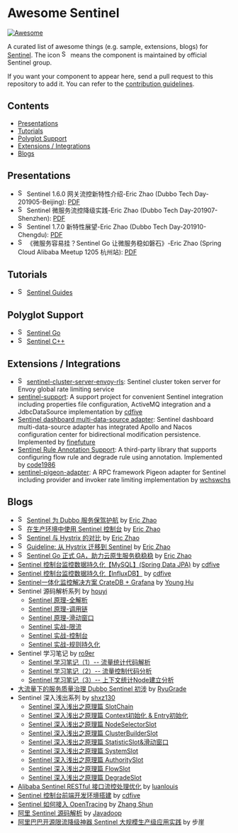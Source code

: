# Awesome Sentinel

[![Awesome](https://awesome.re/badge-flat.svg)](https://awesome.re)

A curated list of awesome things (e.g. sample, extensions, blogs) for [Sentinel](https://github.com/alibaba/Sentinel). The icon <img src="https://raw.githubusercontent.com/sentinel-group/sentinel-awesome/master/sentinel_favicon.ico" title="Sentinel official icon" height="16px"> means the component is maintained by official Sentinel group.

If you want your component to appear here, send a pull request to this repository to add it. You can refer to the [contribution guidelines](./CONTRIBUTING.md).

## Contents

- [Presentations](#presentations)
- [Tutorials](#tutorials)
- [Polyglot Support](#polyglot-support)
- [Extensions / Integrations](#extensions--integrations)
- [Blogs](#blogs)

## Presentations

- <img src="https://raw.githubusercontent.com/sentinel-group/sentinel-awesome/master/sentinel_favicon.ico" title="Sentinel official" height="16px"> Sentinel 1.6.0 网关流控新特性介绍-Eric Zhao (Dubbo Tech Day-201905-Beijing): [PDF](https://github.com/sentinel-group/sentinel-awesome/blob/master/slides/Sentinel%201.6.0%20网关流控新特性介绍-Eric%20Zhao-DTED-201905.pdf)
- <img src="https://raw.githubusercontent.com/sentinel-group/sentinel-awesome/master/sentinel_favicon.ico" title="Sentinel official" height="16px"> Sentinel 微服务流控降级实践-Eric Zhao (Dubbo Tech Day-201907-Shenzhen): [PDF](https://github.com/sentinel-group/sentinel-awesome/blob/master/slides/Sentinel%20微服务流控降级实践-Eric%20Zhao-DTED-201907.pdf)
- <img src="https://raw.githubusercontent.com/sentinel-group/sentinel-awesome/master/sentinel_favicon.ico" title="Sentinel official" height="16px"> Sentinel 1.7.0 新特性展望-Eric Zhao (Dubbo Tech Day-201910-Chengdu): [PDF](https://github.com/sentinel-group/sentinel-awesome/blob/master/slides/Sentinel%201.7.0%20新特性展望-Eric%20Zhao-DTED-201910.pdf)
- <img src="https://raw.githubusercontent.com/sentinel-group/sentinel-awesome/master/sentinel_favicon.ico" title="Sentinel official" height="16px"> 《微服务容易挂？Sentinel Go 让微服务稳如磐石》-Eric Zhao (Spring Cloud Alibaba Meetup 1205 杭州站): [PDF](https://github.com/sentinel-group/sentinel-awesome/blob/master/slides/SCA%20Meetup%20Hangzhou-20201205-Sentinel%20Go-Eric%20Zhao.pdf)

## Tutorials

- <img src="https://raw.githubusercontent.com/sentinel-group/sentinel-awesome/master/sentinel_favicon.ico" title="Sentinel official" height="16px"> [Sentinel Guides](https://github.com/sentinel-group/sentinel-guides)

## Polyglot Support

- <img src="https://raw.githubusercontent.com/sentinel-group/sentinel-awesome/master/sentinel_favicon.ico" title="Sentinel official" height="16px"> [Sentinel Go](https://github.com/alibaba/sentinel-golang)
- <img src="https://raw.githubusercontent.com/sentinel-group/sentinel-awesome/master/sentinel_favicon.ico" title="Sentinel official" height="16px"> [Sentinel C++](https://github.com/alibaba/sentinel-cpp)

## Extensions / Integrations

- <img src="https://raw.githubusercontent.com/sentinel-group/sentinel-awesome/master/sentinel_favicon.ico" title="Sentinel official" height="16px"> [sentinel-cluster-server-envoy-rls](https://github.com/alibaba/Sentinel/tree/master/sentinel-cluster/sentinel-cluster-server-envoy-rls): Sentinel cluster token server for Envoy global rate limiting service
- [sentinel-support](https://github.com/cdfive/sentinel-support): A support project for convenient Sentinel integration including properties file configuration, ActiveMQ integration and a JdbcDataSource implementation by [cdfive](https://github.com/cdfive)
- [Sentinel dashboard multi-data-source adapter](https://github.com/finefuture/sentinel-dashboard-X): Sentinel dashboard multi-data-source adapter has integrated Apollo and Nacos configuration center for bidirectional modification persistence. Implemented by [finefuture](https://github.com/finefuture)
- [Sentinel Rule Annotation Support](https://github.com/code1986/sentinel-lib): A third-party library that supports configuring flow rule and degrade rule using annotation. Implemented by [code1986](https://github.com/code1986)
- [sentinel-pigeon-adapter](https://github.com/sentinel-group/sentinel-pigeon): A RPC framework Pigeon adapter for Sentinel including provider and invoker rate limiting implementation by [wchswchs](https://github.com/wchswchs)

## Blogs

- <img src="https://raw.githubusercontent.com/sentinel-group/sentinel-awesome/master/sentinel_favicon.ico" title="Sentinel official" height="16px"> [Sentinel 为 Dubbo 服务保驾护航](http://dubbo.apache.org/zh-cn/blog/sentinel-introduction-for-dubbo.html) by [Eric Zhao](https://github.com/sczyh30)
- <img src="https://raw.githubusercontent.com/sentinel-group/sentinel-awesome/master/sentinel_favicon.ico" title="Sentinel official" height="16px"> [在生产环境中使用 Sentinel 控制台](https://github.com/alibaba/Sentinel/wiki/在生产环境中使用-Sentinel) by [Eric Zhao](https://github.com/sczyh30)
- <img src="https://raw.githubusercontent.com/sentinel-group/sentinel-awesome/master/sentinel_favicon.ico" title="Sentinel official" height="16px"> [Sentinel 与 Hystrix 的对比](https://sentinelguard.io/zh-cn/blog/sentinel-vs-hystrix.html) by [Eric Zhao](https://github.com/sczyh30)
- <img src="https://raw.githubusercontent.com/sentinel-group/sentinel-awesome/master/sentinel_favicon.ico" title="Sentinel official" height="16px"> [Guideline: 从 Hystrix 迁移到 Sentinel](https://sentinelguard.io/zh-cn/blog/guideline-migrate-from-hystrix-to-sentinel.html) by [Eric Zhao](https://github.com/sczyh30)
- <img src="https://raw.githubusercontent.com/sentinel-group/sentinel-awesome/master/sentinel_favicon.ico" title="Sentinel official" height="16px"> [Sentinel Go 正式 GA，助力云原生服务稳稳稳](https://sentinelguard.io/zh-cn/blog/sentinel-go-ga-release.html) by [Eric Zhao](https://github.com/sczyh30)
- [Sentinel 控制台监控数据持久化【MySQL】(Spring Data JPA)](https://www.cnblogs.com/cdfive2018/p/9838577.html) by [cdfive](https://github.com/cdfive)
- [Sentinel 控制台监控数据持久化【InfluxDB】](https://www.cnblogs.com/cdfive2018/p/9914838.html) by [cdfive](https://github.com/cdfive)
- [Sentinel一体化监控解决方案 CrateDB + Grafana](https://blog.csdn.net/huyong1990/article/details/82392386) by [Young Hu](https://github.com/YoungHu)
- Sentinel 源码解析系列 by [houyi](https://github.com/all4you)
  - [Sentinel 原理-全解析](https://mp.weixin.qq.com/s/7_pCkamNv0269e5l9_Wz7w)
  - [Sentinel 原理-调用链](https://mp.weixin.qq.com/s/UEzwD22YC6jpp02foNSXnw)
  - [Sentinel 原理-滑动窗口](https://mp.weixin.qq.com/s/B1_7Kb_CxeKEAv43kdCWOA)
  - [Sentinel 实战-限流](https://mp.weixin.qq.com/s/rjyU37Dm-sxNln7GUD8tOw)
  - [Sentinel 实战-控制台](https://mp.weixin.qq.com/s/23EDFHMXLwsDqw-4O5dR5A)
  - [Sentinel 实战-规则持久化](https://mp.weixin.qq.com/s/twMFiBfRawKLR-1-N-f1yw)
- Sentinel 学习笔记 by [ro9er](https://github.com/ro9er)
  - [Sentinel 学习笔记（1）-- 流量统计代码解析](https://www.jianshu.com/p/7936d7a57924)  
  - [Sentinel 学习笔记（2）-- 流量控制代码分析](https://www.jianshu.com/p/938709e94e43)
  - [Sentinel 学习笔记（3）-- 上下文统计Node建立分析](https://www.jianshu.com/p/cfdf525248c1)
- [大流量下的服务质量治理 Dubbo Sentinel 初涉](https://mp.weixin.qq.com/s/ergr_siI07VwwSRPFgsLvQ)  by [RyuGrade](https://github.com/RyuGrade)
- Sentinel 深入浅出系列 by [shxz130](https://github.com/shxz130)
  - [Sentinel 深入浅出之原理篇 SlotChain](https://www.jianshu.com/p/a7a405de3a12)
  - [Sentinel 深入浅出之原理篇 Context初始化 & Entry初始化](https://www.jianshu.com/p/e39ac47cd893)
  - [Sentinel 深入浅出之原理篇 NodeSelectorSlot](https://www.jianshu.com/p/9a380ba188ab)
  - [Sentinel 深入浅出之原理篇 ClusterBuilderSlot](https://www.jianshu.com/p/0b0b5d8888a2)
  - [Sentinel 深入浅出之原理篇 StatisticSlot&滑动窗口](https://www.jianshu.com/p/9620298fd15a)
  - [Sentinel 深入浅出之原理篇 SystemSlot](https://www.jianshu.com/p/bfad1b7d0cde)
  - [Sentinel 深入浅出之原理篇 AuthoritySlot](https://www.jianshu.com/p/c5312c2242b3)
  - [Sentinel 深入浅出之原理篇 FlowSlot](https://www.jianshu.com/p/53218d0d273e)
  - [Sentinel 深入浅出之原理篇 DegradeSlot](https://www.jianshu.com/p/e910d4840e4a)
- [Alibaba Sentinel RESTful 接口流控处理优化](https://www.jianshu.com/p/96f5980d9798) by [luanlouis](https://github.com/luanlouis)
- [Sentinel 控制台前端开发环境搭建](https://www.cnblogs.com/cdfive2018/p/11084001.html) by [cdfive](https://github.com/cdfive)
- [Sentinel 如何接入 OpenTracing](https://juejin.im/post/5de32fe46fb9a071a828feeb) by [Zhang Shun](https://github.com/ZShUn)
- [阿里 Sentinel 源码解析](https://www.javadoop.com/post/sentinel) by [Javadoop](https://www.javadoop.com)
- [阿里巴巴开源限流降级神器 Sentinel 大规模生产级应用实践](https://mp.weixin.qq.com/s/AjHCUmygTr78yo9yMxMEyg) by 步崖
  

